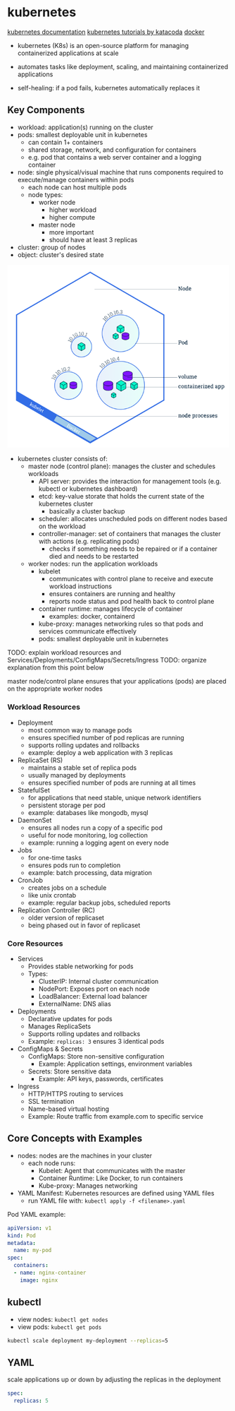 
# kubernetes

[kubernetes documentation](https://kubernetes.io/docs/)
[kubernetes tutorials by katacoda](https://www.katacoda.com/courses/kubernetes)
[docker](/docker.md)

- kubernetes (K8s) is an open-source platform for managing containerized applications at scale
- automates tasks like deployment, scaling, and maintaining containerized applications

- self-healing: if a pod fails, kubernetes automatically replaces it

## Key Components

- workload: application(s) running on the cluster
- pods: smallest deployable unit in kubernetes
  - can contain 1+ containers
  - shared storage, network, and configuration for containers
  - e.g. pod that contains a web server container and a logging container
- node: single physical/visual machine that runs components required to execute/manage containers within pods
  - each node can host multiple pods
  - node types:
    - worker node
      - higher workload
      - higher compute
    - master node
      - more important
      - should have at least 3 replicas
- cluster: group of nodes
- object: cluster's desired state

![single kubernetes node](./images/kubernetes_node.png)

- kubernetes cluster consists of:
  - master node (control plane): manages the cluster and schedules workloads
    - API server: provides the interaction for management tools (e.g. kubectl or kubernetes dashboard)
    - etcd: key-value storate that holds the current state of the kubernetes cluster
      - basically a cluster backup
    - scheduler: allocates unscheduled pods on different nodes based on the workload
    - controller-manager: set of containers that manages the cluster with actions (e.g. replicating pods)
      - checks if something needs to be repaired or if a container died and needs to be restarted
  - worker nodes: run the application workloads
    - kubelet
      - communicates with control plane to receive and execute workload instructions
      - ensures containers are running and healthy
      - reports node status and pod health back to control plane
    - container runtime: manages lifecycle of container
      - examples: docker, containerd
    - kube-proxy: manages networking rules so that pods and services communicate effectively
    - pods: smallest deployable unit in kubernetes

TODO: explain workload resources and Services/Deployments/ConfigMaps/Secrets/Ingress
TODO: organize explanation from this point below

master node/control plane ensures that your applications (pods) are placed on the appropriate worker nodes

### Workload Resources

- Deployment
  - most common way to manage pods
  - ensures specified number of pod replicas are running
  - supports rolling updates and rollbacks
  - example: deploy a web application with 3 replicas
- ReplicaSet (RS)
  - maintains a stable set of replica pods
  - usually managed by deployments
  - ensures specified number of pods are running at all times
- StatefulSet
  - for applications that need stable, unique network identifiers
  - persistent storage per pod
  - example: databases like mongodb, mysql
- DaemonSet
  - ensures all nodes run a copy of a specific pod
  - useful for node monitoring, log collection
  - example: running a logging agent on every node
- Jobs
  - for one-time tasks
  - ensures pods run to completion
  - example: batch processing, data migration
- CronJob
  - creates jobs on a schedule
  - like unix crontab
  - example: regular backup jobs, scheduled reports
- Replication Controller (RC)
  - older version of replicaset
  - being phased out in favor of replicaset

### Core Resources

- Services
  - Provides stable networking for pods
  - Types:
    - ClusterIP: Internal cluster communication
    - NodePort: Exposes port on each node
    - LoadBalancer: External load balancer
    - ExternalName: DNS alias
- Deployments
  - Declarative updates for pods
  - Manages ReplicaSets
  - Supports rolling updates and rollbacks
  - Example: `replicas: 3` ensures 3 identical pods
- ConfigMaps & Secrets
  - ConfigMaps: Store non-sensitive configuration
    - Example: Application settings, environment variables
  - Secrets: Store sensitive data
    - Example: API keys, passwords, certificates
- Ingress
  - HTTP/HTTPS routing to services
  - SSL termination
  - Name-based virtual hosting
  - Example: Route traffic from example.com to specific service

## Core Concepts with Examples

- nodes: nodes are the machines in your cluster
  - each node runs:
    - Kubelet: Agent that communicates with the master
    - Container Runtime: Like Docker, to run containers
    - Kube-proxy: Manages networking
- YAML Manifest: Kubernetes resources are defined using YAML files
  - run YAML file with: `kubectl apply -f <filename>.yaml`

Pod YAML example:

```yaml
apiVersion: v1
kind: Pod
metadata:
  name: my-pod
spec:
  containers:
  - name: nginx-container
    image: nginx
```

## kubectl

- view nodes: `kubectl get nodes`
- view pods: `kubectl get pods`

```bash
kubectl scale deployment my-deployment --replicas=5
```

## YAML

scale applications up or down by adjusting the replicas in the deployment

```yaml
spec:
  replicas: 5
```
